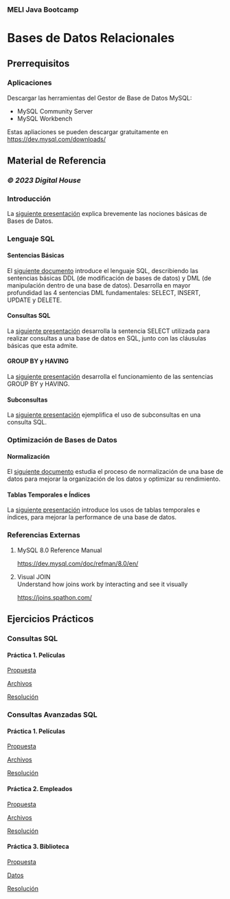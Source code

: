 ### MELI Java Bootcamp

# Bases de Datos Relacionales

## Prerrequisitos

### Aplicaciones
Descargar las herramientas del Gestor de Base de Datos MySQL:
- MySQL Community Server
- MySQL Workbench

Estas apliaciones se pueden descargar gratuitamente en https://dev.mysql.com/downloads/

## Material de Referencia

### _© 2023 Digital House_

### Introducción
La [siguiente presentación](Material/Bases_de_Datos_Relacionales-1.Introduccion.pdf) explica brevemente las nociones básicas de Bases de Datos.

### Lenguaje SQL

#### Sentencias Básicas
El [siguiente documento](Material/Bases_de_Datos_Relacionales-2.Sentencias_SQL_Intro.pdf) introduce el lenguaje SQL, describiendo las sentencias básicas DDL (de modificación de bases de datos) y DML (de manipulación dentro de una base de datos). Desarrolla en mayor profundidad las 4 sentencias DML fundamentales: SELECT, INSERT, UPDATE y DELETE.

#### Consultas SQL
La [siguiente presentación](Material/Bases_de_Datos_Relacionales-3.Consultas_SQL.pdf) desarrolla la sentencia SELECT utilizada para realizar consultas a una base de datos en SQL, junto con las cláusulas básicas que esta admite.

#### GROUP BY y HAVING
La [siguiente presentación](Material/Bases_de_Datos_Relacionales-4.Agrupamiento.pdf) desarrolla el funcionamiento de las sentencias GROUP BY y HAVING.

#### Subconsultas
La [siguiente presentación](Material/Bases_de_Datos_Relacionales-5.Subconsultas.pdf) ejemplifica el uso de subconsultas en una consulta SQL.

### Optimización de Bases de Datos

#### Normalización
El [siguiente documento](Material/Bases_de_Datos_Relacionales-6.Normalización.pdf) estudia el proceso de normalización de una base de datos para mejorar la organización de los datos y optimizar su rendimiento. 

#### Tablas Temporales e Índices
La [siguiente presentación](Material/Bases_de_Datos_Relacionales-7.Tablas_Temporales_Indices.pdf) introduce los usos de tablas temporales e índices, para mejorar la performance de una base de datos.

### Referencias Externas
1. MySQL 8.0 Reference Manual

   https://dev.mysql.com/doc/refman/8.0/en/
2. Visual JOIN  
   Understand how joins work by interacting and see it visually

   https://joins.spathon.com/

## Ejercicios Prácticos

### Consultas SQL

#### Práctica 1. Películas

[Propuesta](Prácticas/RDB-Consultas_SQL-P1-Peliculas/Consultas_SQL-P1-Peliculas.pdf)

[Archivos](Prácticas/RDB-Consultas_SQL-P1-Peliculas/15.%20movies-db.sql)

[Resolución](Prácticas/RDB-Consultas_SQL-P1-Peliculas/rdb-consultas_sql-p1-movies.sql)

### Consultas Avanzadas SQL

#### Práctica 1. Películas

[Propuesta](Prácticas/RDB-Consultas_Avanzadas_SQL-P1-Peliculas/RDB-Consultas_Avanzadas_SQL-P1-Peliculas.pdf)

[Archivos](Prácticas/RDB-Consultas_Avanzadas_SQL-P1-Peliculas/4.%20b.%20movies-db.sql)

[Resolución](Prácticas/RDB-Consultas_Avanzadas_SQL-P1-Peliculas/rdb-consultas_avanzadas_sql-p1-movies-queries.sql)

#### Práctica 2. Empleados

[Propuesta](Prácticas/RDB-Consultas_Avanzadas_SQL-P2-Empleados/RDB-Consultas_Avanzadas_SQL-P2-Empleados.pdf)

[Archivos](Prácticas/RDB-Consultas_Avanzadas_SQL-P2-Empleados/rdb-p2-employees-data.sql)

[Resolución](Prácticas/RDB-Consultas_Avanzadas_SQL-P2-Empleados/rdb-consultas_avanzadas_sql-p2-empleados-queries.sql)

#### Práctica 3. Biblioteca

[Propuesta](Prácticas/RDB-Consultas_Avanzadas_SQL-P3-Biblioteca/RDB-Consultas_Avanzadas_SQL-P3-Biblioteca.pdf)

[Datos](Prácticas/RDB-Consultas_Avanzadas_SQL-P3-Biblioteca/rdb-consultas_avanzadas_sql-p3-biblioteca-data.sql)

[Resolución](Prácticas/RDB-Consultas_Avanzadas_SQL-P3-Biblioteca/rdb-consultas_avanzadas_sql-p3-biblioteca-queries.sql)

